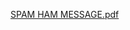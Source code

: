 [SPAM HAM MESSAGE.pdf](https://github.com/ommakh/spam-email-detection/files/9845104/SPAM.HAM.MESSAGE.pdf)

